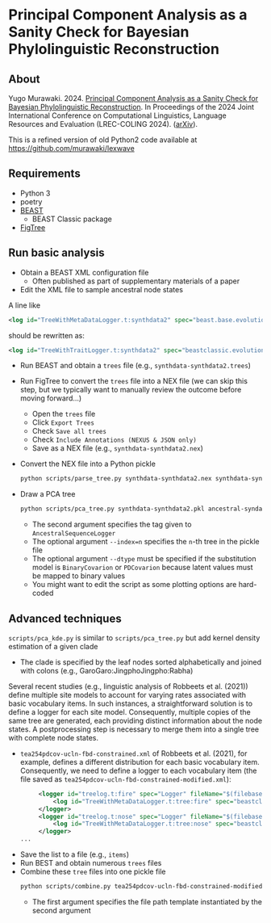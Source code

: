 # Principal Component Analysis as a Sanity Check for Bayesian Phylolinguistic Reconstruction

## About
Yugo Murawaki. 2024. [Principal Component Analysis as a Sanity Check for Bayesian Phylolinguistic Reconstruction](https://aclanthology.org/2024.lrec-main.1138/). In Proceedings of the 2024 Joint International Conference on Computational Linguistics, Language Resources and Evaluation (LREC-COLING 2024). ([arXiv](https://arxiv.org/abs/2402.18877)).

This is a refined version of old Python2 code available at https://github.com/murawaki/lexwave

## Requirements
- Python 3
- poetry
- [BEAST](https://www.beast2.org/)
  - BEAST Classic package
- [FigTree](http://tree.bio.ed.ac.uk/software/figtree/)

## Run basic analysis

- Obtain a BEAST XML configuration file
  - Often published as part of supplementary materials of a paper
- Edit the XML file to sample ancestral node states
  
A line like
  ```xml
  <log id="TreeWithMetaDataLogger.t:synthdata2" spec="beast.base.evolution.TreeWithMetaDataLogger" tree="@Tree.t:synthdata2"/>
  ```
should be rewritten as:
  ```xml
  <log id="TreeWithTraitLogger.t:synthdata2" spec="beastclassic.evolution.likelihood.AncestralSequenceLogger" tree="@Tree.t:synthdata2" tag="ancestral-syndata2" data="@synthdata2" siteModel="@SiteModel.s:synthdata2"/
  ```
- Run BEAST and obtain a `trees` file (e.g., `synthdata-synthdata2.trees`)
- Run FigTree to convert the `trees` file into a NEX file (we can skip this step, but we typically want to manually review the outcome before moving forward...)
  - Open the `trees` file
  - Click `Export Trees`
  - Check `Save all trees`
  - Check `Include Annotations (NEXUS & JSON only)`
  - Save as a NEX file (e.g., `synthdata-synthdata2.nex`)

- Convert the NEX file into a Python pickle
  ```sh
  python scripts/parse_tree.py synthdata-synthdata2.nex synthdata-synthdata2.pkl
  ```

- Draw a PCA tree
  ```sh
  python scripts/pca_tree.py synthdata-synthdata2.pkl ancestral-syndata2 synthdata-synthdata2.last.png
  ```
  - The second argument specifies the tag given to `AncestralSequenceLogger`
  - The optional argument `--index=n` specifies the `n`-th tree in the pickle file
  - The optional argument `--dtype` must be specified if the substitution model is `BinaryCovarion` or `PDCovarion` because latent values must be mapped to binary values
  - You might want to edit the script as some plotting options are hard-coded

## Advanced techniques
`scripts/pca_kde.py` is similar to `scripts/pca_tree.py` but add kernel density estimation of a given clade
- The clade is specified by the leaf nodes sorted alphabetically and joined with colons (e.g., GaroGaro:JingphoJingpho:Rabha)

Several recent studies (e.g., linguistic analysis of Robbeets et al. (2021)) define multiple site models to account for varying rates associated with basic vocabulary items. In such instances, a straightforward solution is to define a logger for each site model. Consequently, multiple copies of the same tree are generated, each providing distinct information about the node states. A postprocessing step is necessary to merge them into a single tree with complete node states.
- `tea254pdcov-ucln-fbd-constrained.xml` of Robbeets et al. (2021), for example, defines a different distribution for each basic vocabulary item. Consequently, we need to define a logger to each vocabulary item (the file saved as `tea254pdcov-ucln-fbd-constrained-modified.xml`):
  ```xml
       <logger id="treelog.t:fire" spec="Logger" fileName="$(filebase).fire.trees" logEvery="50000" mode="tree">
           <log id="TreeWithMetaDataLogger.t:tree:fire" spec="beastclassic.evolution.likelihood.AncestralSequenceLogger" branchRateModel="@RelaxedClock.c:clock" tree="@Tree.t:tree" tag="ancestraldata" data="@orgdata.fire" siteModel="@SiteModel.s:fire" />
       </logger>
       <logger id="treelog.t:nose" spec="Logger" fileName="$(filebase).nose.trees" logEvery="50000" mode="tree">
           <log id="TreeWithMetaDataLogger.t:tree:nose" spec="beastclassic.evolution.likelihood.AncestralSequenceLogger" branchRateModel="@RelaxedClock.c:clock" tree="@Tree.t:tree" tag="ancestraldata" data="@orgdata.nose" siteModel="@SiteModel.s:nose" />
       </logger>
  ...
  ```
- Save the list to a file (e.g., `items`)
- Run BEST and obtain numerous `trees` files
- Combine these `tree` files into one pickle file
  ```sh
  python scripts/combine.py tea254pdcov-ucln-fbd-constrained-modified.{}.trees items ancestraldata tea254pdcov-ucln-fbd-constrained-modified.last.pkl
  ```
  - The first argument specifies the file path template instantiated by the second argument
